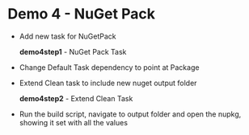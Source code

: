 # Demo 4 - NuGet Pack

* Add new task for NuGetPack

  **demo4step1** - NuGet Pack Task

* Change Default Task dependency to point at Package

* Extend Clean task to include new nuget output folder

  **demo4step2** - Extend Clean Task

* Run the build script, navigate to output folder and open the nupkg, showing it set with all the values